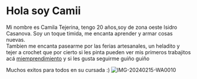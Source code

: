# Hola soy Camii

Mi nombre es Camila Tejerina, tengo 20 años,soy de zona oeste Isidro Casanova. Soy un toque timida, me encanta aprender y armar cosas nuevas.  
Tambien me encanta pasearme por las ferias artesanales, un heladito y tejer a crochet que por cierto si les pinta pueden ver mis primeros trabajitos acá [miemprendimiento](https://www.instagram.com/luna_a_crochett/) y si les gusta seguirme guiño guiño

Muchos exitos para todos en su cursada :)
![IMG-20240215-WA0010](https://github.com/user-attachments/assets/fae51e85-ab7f-4967-af38-da218e1e7de2)


